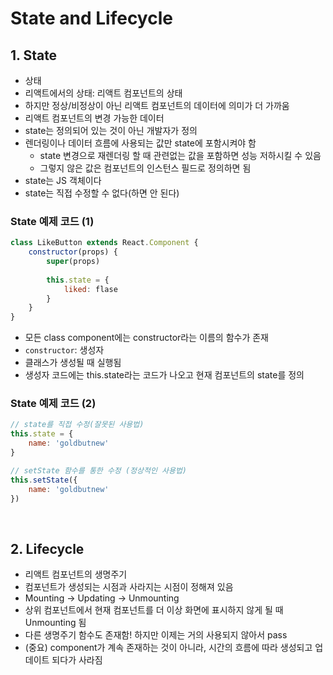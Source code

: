 # State and Lifecycle

## 1. State

- 상태
- 리액트에서의 상태: 리액트 컴포넌트의 상태
- 하지만 정상/비정상이 아닌 리액트 컴포넌트의 데이터에 의미가 더 가까움
- 리액트 컴포넌트의 변경 가능한 데이터
- state는 정의되어 있는 것이 아닌 개발자가 정의
- 렌더링이나 데이터 흐름에 사용되는 값만 state에 포함시켜야 함
    - state 변경으로 재렌더링 할 때 관련없는 값을 포함하면 성능 저하시킬 수 있음
    - 그렇지 않은 값은 컴포넌트의 인스턴스 필드로 정의하면 됨
- state는 JS 객체이다
- state는 직접 수정할 수 없다(하면 안 된다)

### State 예제 코드 (1)

```jsx
class LikeButton extends React.Component {
    constructor(props) {
        super(props)
        
        this.state = {
            liked: flase
        }
    }
}
```

- 모든 class component에는 constructor라는 이름의 함수가 존재
- `constructor`: 생성자
- 클래스가 생성될 때 실행됨
- 생성자 코드에는 this.state라는 코드가 나오고 현재 컴포넌트의 state를 정의

### State 예제 코드 (2)

```jsx
// state를 직접 수정(잘못된 사용법)
this.state = {
    name: 'goldbutnew'
}

// setState 함수를 통한 수정 (정상적인 사용법)
this.setState({
    name: 'goldbutnew'
})
```

<br>

## 2. Lifecycle

- 리액트 컴포넌트의 생명주기
- 컴포넌트가 생성되는 시점과 사라지는 시점이 정해져 있음
- Mounting → Updating → Unmounting
- 상위 컴포넌트에서 현재 컴포넌트를 더 이상 화면에 표시하지 않게 될 때 Unmounting 됨
- 다른 생명주기 함수도 존재함! 하지만 이제는 거의 사용되지 않아서 pass
- (중요) component가 계속 존재하는 것이 아니라, 시간의 흐름에 따라 생성되고 업데이트 되다가 사라짐